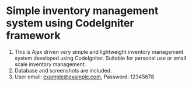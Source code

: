 # Simple inventory management system using CodeIgniter framework

1.	This is Ajax driven very simple and lightweight inventory management system developed using CodeIgniter. Suitable for personal use or small scale inventory management.
2.	Database and screenshots are included.
3.	User email: example@example.com, Password: 12345678
